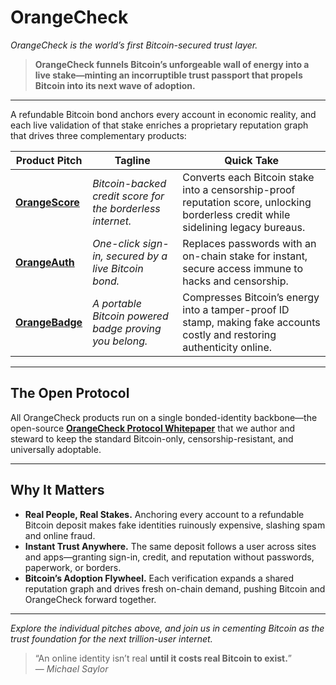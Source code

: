 # OrangeCheck
_OrangeCheck is the world’s first Bitcoin-secured trust layer._

> **OrangeCheck funnels Bitcoin’s unforgeable wall of energy into a live stake—minting an incorruptible trust passport that propels Bitcoin into its next wave of adoption.**

---

A refundable Bitcoin bond anchors every account in economic reality, and each live validation of that stake enriches a proprietary reputation graph that drives three complementary products:

| Product Pitch | Tagline | Quick Take |
|---------|---------|------------|
| [**OrangeScore**](./01_SCORE.md) | *Bitcoin-backed credit score for the borderless internet.* | Converts each Bitcoin stake into a censorship-proof reputation score, unlocking borderless credit while sidelining legacy bureaus. |
| [**OrangeAuth**](./02_AUTH.md) | *One-click sign-in, secured by a live Bitcoin bond.* | Replaces passwords with an on-chain stake for instant, secure access immune to hacks and censorship. |
| [**OrangeBadge**](./03_BADGE.md) | *A portable Bitcoin powered badge proving you belong.* | Compresses Bitcoin’s energy into a tamper-proof ID stamp, making fake accounts costly and restoring authenticity online. |

---

## The Open Protocol

All OrangeCheck products run on a single bonded-identity backbone—the open-source **[OrangeCheck Protocol Whitepaper](https://github.com/orangecheck/oc-whitepaper)** that we author and steward to keep the standard Bitcoin-only, censorship-resistant, and universally adoptable.

---

## Why It Matters  

* **Real People, Real Stakes.** Anchoring every account to a refundable Bitcoin deposit makes fake identities ruinously expensive, slashing spam and online fraud.  
* **Instant Trust Anywhere.** The same deposit follows a user across sites and apps—granting sign-in, credit, and reputation without passwords, paperwork, or borders.  
* **Bitcoin’s Adoption Flywheel.** Each verification expands a shared reputation graph and drives fresh on-chain demand, pushing Bitcoin and OrangeCheck forward together.  

---

*_Explore the individual pitches above, and join us in cementing Bitcoin as the trust foundation for the next trillion-user internet._*

> “An online identity isn’t real **until it costs real Bitcoin to exist.**”  
> — *Michael Saylor*
